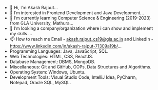 - 👋 Hi, I’m Akash Rajput...
- 👀 I’m interested in Frontend Development and Java Development...
- 🌱 I’m currently learning Computer Science & Engineering (2019-2023) from GLA University, Mathura...
- 💞️ I’m looking a company/organization where i can show and implement my skills ...
- 📫 How to reach me Email - akash.rajput_cs19@gla.ac.in and LinkedIn - https://www.linkedin.com/in/akash-rajput-71309a19b/...
- Programming Languages: Java, JavaScript, SQL.
- Web Technologies: HTML, CSS, ReactJS.
- Database Management: DBMS, MongoDB.
- Miscellaneous: Git and GitHub, OOPs, Data Structures and Algorithms.
- Operating System: Windows, Ubuntu.
- Development Tools: Visual Studio Code, IntelliJ Idea, PyCharm, Notepad, Oracle SQL, MySQL.

<!---
akash02rajput88/akash02rajput88 is a ✨ special ✨ repository because its `README.md` (this file) appears on your GitHub profile.
You can click the Preview link to take a look at your changes.
--->

